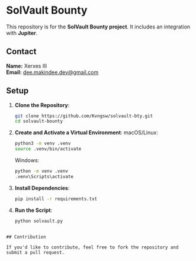 # SolVault Bounty

This repository is for the **SolVault Bounty project**. It includes an integration with **Jupiter**.

## Contact

**Name:** Xerxes III\
**Email:** [dee.makindee.dev@gmail.com](mailto:dee.makindee.dev@gmail.com)

## Setup

1. **Clone the Repository**:
   ```sh
   git clone https://github.com/Kvngsw/solvault-bty.git
   cd solvault-bounty
   ```
2. **Create and Activate a Virtual Environment**:
   macOS/Linux:

   ```sh
   python3 -m venv .venv
   source .venv/bin/activate
   ```

   Windows:

   ```sh
   python -m venv .venv
   .venv\Scripts\activate
   ```

3. **Install Dependencies**:

   ```sh
   pip install -r requirements.txt
   ```

4. **Run the Script**:

   ```sh
   python solvault.py
   ```

```

## Contribution

If you'd like to contribute, feel free to fork the repository and submit a pull request.

```

```

```
